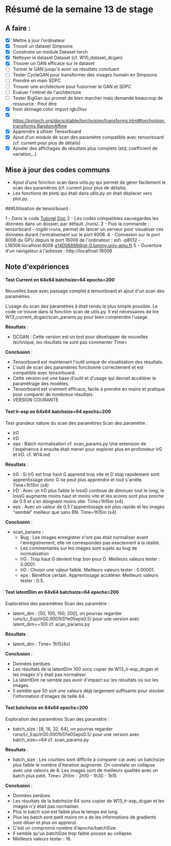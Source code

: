 # Résumé de la semaine 13 de stage


## A faire :

- [x]  Mettre à jour l'ordinateur
- [x]  Trouvé un dataset Simpsons
- [x]  Construire un module Dataset torch
- [x]  Nettoyer le dataset Dataset (cf. W10_dataset_dcgan)
- [x]  Trouver un GAN efficace sur le dataset
- [ ] Tunner le GAN jusqu'à avoir un résultats concluant
- [ ] Tester CycleGAN pour transformer des visages humain en Simpsons
- [ ] Prendre en main SDPC
- [ ] Trouver une architecture pour fusionner le GAN et SDPC
- [ ] Evaluer l'intèret de l'architecture
- [ ] Tester BigGan qui promet de bien marcher mais demande beaucoup de ressource : Peut être
- [x] from skimage.color import rgb2hsv
- [x] https://pytorch.org/docs/stable/torchvision/transforms.html#torchvision.transforms.RandomAffine
- [x] Apprendre à utliser Tensorboard
- [x] Ajout d'un module de scan des paramètre compatible avec tensorboard (cf. current pour plus de détails)
- [x] Ajouter des affichages de résultats plus complets (std, coefficient de variation,..)

## Mise à jour des codes communs

  - Ajout d'une fonction scan dans utils.py qui permet de gérer facilement le scan des paramètres (cf. current pour plus de détails).
  - Les fonctions de plots qui était dans utils.py on était déplacer vers plot.py.

###Utilisation de tensorboard :

1 - Dans le code [Tutoriel](https://www.tensorflow.org/guide/summaries_and_tensorboard) [Doc](https://pytorch.org/docs/stable/tensorboard.html)
2 - Les codes compatibles sauvegardes les données dans un dossier, par défault ./runs/.
3 - Puis la commande : tensorboard --logdir=runs, permet de lancer un serveur pour visualiser ces données durant l'entraînement sur le port 6006.
4 - Connexion sur le port 6006 du GPU depuis le port 16006 de l'ordinateur : ssh -p8012 -L16006:localhost:6006 g14006889@gt-0.luminy.univ-amu.fr
5 - Ouverture d'un navigateur à l'adresse : http://localhost:16006

## Note d'expériences

#### Test Current en 64x64 batchsize=64 epochs=200 
Nouvelles base avec passage complet à tensorboard et ajout d'un scan des paramètres.

L'usage du scan des paramètres à était rendu le plus simple possible.
Le code ce trouve dans la fonction scan de utils.py.
Il est nécessaires de lire W13_current_dcgan/scan_params.py pour bien comprendre l'usage.

__Résultats__ :
  - DCGAN : Cette version est un test pour développer de nouvelles technique, les résultats ne sont pas commenter 
    Time=
		
__Conclusion__ :
  - Tensorboard est maintenant l'outil unique de visualisation des résultats.
  - L'outil de scan des paramètres fonctionne correctement et est compatible avec tensorboard.
  - Cette version est une base d'outil et d'usage qui devrait accélérer le paramétrage des modèles.
  - Tensorboard est vraiment efficace, facile à prendre en mains et pratique pour comparer de nombreux résultats. 
  - VERSION COURANTE 
  
#### Test lr-esp en 64x64 batchsize=64 epochs=200 
Test grandeur nature du scan des paramètres
Scan des paramètre :
  - lrG
  - lrD
  - eps : Batch normalisation
cf. scan_params.py
Une extension de l'expérience à ensuite était mener pour explorer plus en profondeur lrG et lrD.
cf. W14.md

__Résultats__ :
  - lrG : Si lrG est trop haut G apprend trop vite et D stop rapidement sont apprentissage donc G ne peut plus apprendre et tout s'arrête.
    Time=1h15m (x4)
  - lrD : Avec un lrD plus faible le lossD continue de diminuer tout le long, le lossG augmente moins haut et moins vite et les scores sont plus proche de 0.5 et s'en éloignent moins vite.
    Time=1h15m (x4)
  - eps : Avec un valeur de 0.5 l'apprentissage est plus rapide et les images "semble" meilleur que sans BN.
    Time=1h15m (x4)
		
__Conclusion__ :
  - scan_params :
    - Bug : Les images enregistrer n'ont pas était normaliser avant l'enregistrement, elle ne correspondes pas exactement à la réalité.
    - Les commentaires sur les images sont sujets au bug de normalisation
    - lrG : Trop haut G devient trop bon pour D. Meilleurs valeurs tester : 0.0001. 
    - lrD : Choisir une valeur faible. Meilleurs valeurs tester : 0.00001.
    - eps : Bénéfice certain. Apprentissage accélérer. Meilleurs valeurs tester : 0.5. 

#### Test latentDim en 64x64 batchsize=64 epochs=200 
Exploration des paramètres 
Scan des paramètre :
  - latent_dim : [50, 100, 150, 200], on pourras regarder runs/Lr_Esp/lrG0.0001lrD1e05eps0.5/ pour une version avec latent_dim==100
cf. scan_params.py

__Résultats__ :
  - latent_dim : 
    Time= 1h15(4x)
		
__Conclusion__ :
  - Données perdues
  - Les résultats de la latentDim 100 sons copier de W13_lr-esp_dcgan et les images n'y était pas normaliser.
  - La latentDim ne semble pas avoir d'impact sur les résultats où sur les images.
  - Il semble que 50 soit une valeurs déjà largement suffisante pour stocker l'information d'images de taille 64.
  
#### Test batchsize en 64x64 epochs=200 
Exploration des paramètres 
Scan des paramètre :
  - batch_size : [8, 16, 32, 64], on pourras regarder runs/Lr_Esp/lrG0.0001lrD1e05eps0.5/ pour une version avec batch_size==64
cf. scan_params.py

__Résultats__ :
  - batch_size : Les courbes sont difficile à comparer car avec un batchsize plus faible le nombre d'iteration augmente. On constate un collapse avec une valeurs de 8. Les images sont de meilleurs qualités avec un batch plus petit.
    Time= 2h5m - 2h10 - 1h30 - 1h15
		
__Conclusion__ :
  - Données perdues
  - Les résultats de la batchsize 64 sons copier de W13_lr-esp_dcgan et les images n'y était pas normaliser.
  - Plus le batch size est faible plus le temps est long.
  - Plus les batch sont petit moins on a de les informations de gradients sont diluer et plus on apprend.
  - C'est un compromis nombre d'epochs/batchSize.
  - Il semble qu'un batchSize trop faible pousse au collapse.
  - Meilleurs valeurs tester : 16.
